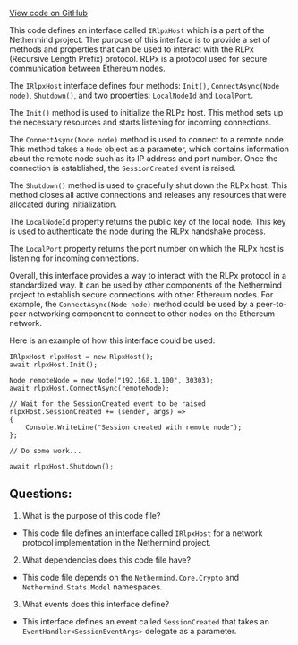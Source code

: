 [View code on GitHub](https://github.com/NethermindEth/nethermind/src/Nethermind/Nethermind.Network/Rlpx/IRlpxHost.cs)

This code defines an interface called `IRlpxHost` which is a part of the Nethermind project. The purpose of this interface is to provide a set of methods and properties that can be used to interact with the RLPx (Recursive Length Prefix) protocol. RLPx is a protocol used for secure communication between Ethereum nodes.

The `IRlpxHost` interface defines four methods: `Init()`, `ConnectAsync(Node node)`, `Shutdown()`, and two properties: `LocalNodeId` and `LocalPort`. 

The `Init()` method is used to initialize the RLPx host. This method sets up the necessary resources and starts listening for incoming connections. 

The `ConnectAsync(Node node)` method is used to connect to a remote node. This method takes a `Node` object as a parameter, which contains information about the remote node such as its IP address and port number. Once the connection is established, the `SessionCreated` event is raised.

The `Shutdown()` method is used to gracefully shut down the RLPx host. This method closes all active connections and releases any resources that were allocated during initialization.

The `LocalNodeId` property returns the public key of the local node. This key is used to authenticate the node during the RLPx handshake process.

The `LocalPort` property returns the port number on which the RLPx host is listening for incoming connections.

Overall, this interface provides a way to interact with the RLPx protocol in a standardized way. It can be used by other components of the Nethermind project to establish secure connections with other Ethereum nodes. For example, the `ConnectAsync(Node node)` method could be used by a peer-to-peer networking component to connect to other nodes on the Ethereum network. 

Here is an example of how this interface could be used:

```
IRlpxHost rlpxHost = new RlpxHost();
await rlpxHost.Init();

Node remoteNode = new Node("192.168.1.100", 30303);
await rlpxHost.ConnectAsync(remoteNode);

// Wait for the SessionCreated event to be raised
rlpxHost.SessionCreated += (sender, args) =>
{
    Console.WriteLine("Session created with remote node");
};

// Do some work...

await rlpxHost.Shutdown();
```
## Questions: 
 1. What is the purpose of this code file?
- This code file defines an interface called `IRlpxHost` for a network protocol implementation in the Nethermind project.

2. What dependencies does this code file have?
- This code file depends on the `Nethermind.Core.Crypto` and `Nethermind.Stats.Model` namespaces.

3. What events does this interface define?
- This interface defines an event called `SessionCreated` that takes an `EventHandler<SessionEventArgs>` delegate as a parameter.